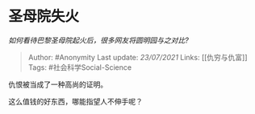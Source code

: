 # 圣母院失火
*如何看待巴黎圣母院起火后，很多网友将圆明园与之对比?*

> Author: #Anonymity
Last update: *23/07/2021* 
Links: [[仇穷与仇富]]
Tags: #社会科学Social-Science 

 
仇恨被当成了一种高尚的证明。

这么值钱的好东西，哪能指望人不伸手呢？




